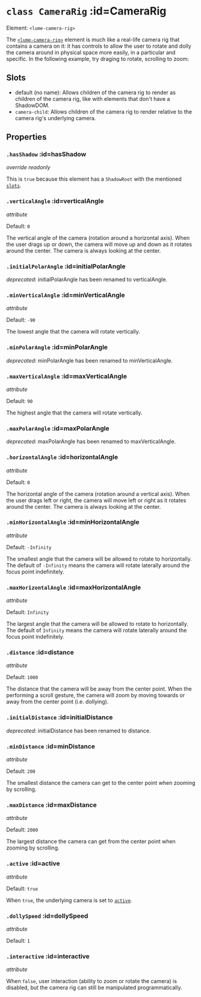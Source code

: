 
# <code>class <b>CameraRig</b></code> :id=CameraRig

Element: `<lume-camera-rig>`

The [`<lume-camera-rig>`](./CameraRig) element is much like a real-life
camera rig that contains a camera on it: it has controls to allow the user to
rotate and dolly the camera around in physical space more easily, in a
particular and specific. In the following example, try draging to rotate,
scrolling to zoom:

<div id="cameraRigExample"></div>

## Slots

- default (no name): Allows children of the camera rig to render as children
of the camera rig, like with elements that don't have a ShadowDOM.
- `camera-child`: Allows children of the camera rig to render relative to the
camera rig's underlying camera.

## Properties




### <code>.<b>hasShadow</b></code> :id=hasShadow

*override* *readonly*

This is `true` because this element has a `ShadowRoot` with the mentioned
[`slots`](#slots).
        


### <code>.<b>verticalAngle</b></code> :id=verticalAngle

*attribute*

Default: `0`

The vertical angle of the camera (rotation around a horizontal axis). When the user drags up or
down, the camera will move up and down as it rotates around the center.
The camera is always looking at the center.
        


### <code>.<b>initialPolarAngle</b></code> :id=initialPolarAngle

*deprecated*: initialPolarAngle has been renamed to verticalAngle.
        


### <code>.<b>minVerticalAngle</b></code> :id=minVerticalAngle

*attribute*

Default: `-90`

The lowest angle that the camera will rotate vertically.
        


### <code>.<b>minPolarAngle</b></code> :id=minPolarAngle

*deprecated*: minPolarAngle has been renamed to minVerticalAngle.
        


### <code>.<b>maxVerticalAngle</b></code> :id=maxVerticalAngle

*attribute*

Default: `90`

The highest angle that the camera will rotate vertically.

<div id="verticalRotationExample"></div>

<script>
  new Vue({
    el: '#cameraRigExample',
    template: '<live-code :template="code" mode="html>iframe" :debounce="200" />',
    data: { code: cameraRigExample },
  })
  new Vue({
    el: '#verticalRotationExample',
    template: '<live-code :template="code" mode="html>iframe" :debounce="200" />',
    data: { code: cameraRigVerticalRotationExample },
  })
</script>
        


### <code>.<b>maxPolarAngle</b></code> :id=maxPolarAngle

*deprecated*: maxPolarAngle has been renamed to maxVerticalAngle.
        


### <code>.<b>horizontalAngle</b></code> :id=horizontalAngle

*attribute*

Default: `0`

The horizontal angle of the camera (rotation around a vertical axis). When the user drags left or
right, the camera will move left or right as it rotates around the center.
The camera is always looking at the center.
        


### <code>.<b>minHorizontalAngle</b></code> :id=minHorizontalAngle

*attribute*

Default: `-Infinity`

The smallest angle that the camera will be allowed to rotate to
horizontally. The default of `-Infinity` means the camera will rotate
laterally around the focus point indefinitely.
        


### <code>.<b>maxHorizontalAngle</b></code> :id=maxHorizontalAngle

*attribute*

Default: `Infinity`

The largest angle that the camera will be allowed to rotate to
horizontally. The default of `Infinity` means the camera will rotate
laterally around the focus point indefinitely.
        


### <code>.<b>distance</b></code> :id=distance

*attribute*

Default: `1000`

The distance that the camera will be away from the center point.
When the performing a scroll gesture, the camera will zoom by moving
towards or away from the center point (i.e. dollying).
        


### <code>.<b>initialDistance</b></code> :id=initialDistance

*deprecated*: initialDistance has been renamed to distance.
        


### <code>.<b>minDistance</b></code> :id=minDistance

*attribute*

Default: `200`

The smallest distance the camera can get to the center point when zooming
by scrolling.
        


### <code>.<b>maxDistance</b></code> :id=maxDistance

*attribute*

Default: `2000`

The largest distance the camera can get from the center point when
zooming by scrolling.
        


### <code>.<b>active</b></code> :id=active

*attribute*

Default: `true`

When `true`, the underlying camera is set to [`active`](./PerspectiveCamera#active).
        


### <code>.<b>dollySpeed</b></code> :id=dollySpeed

*attribute*

Default: `1`
        


### <code>.<b>interactive</b></code> :id=interactive

*attribute*

When `false`, user interaction (ability to zoom or rotate the camera) is
disabled, but the camera rig can still be manipulated programmatically.
        






        